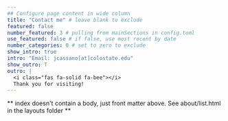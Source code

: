```yaml
---
## Configure page content in wide column
title: "Contact me" # leave blank to exclude
featured: false 
number_featured: 3 # pulling from mainSections in config.toml
use_featured: false # if false, use most recent by date
number_categories: 0 # set to zero to exclude
show_intro: true
intro: "Email: jcassano[at]colostate.edu"
show_outro: T
outro: |
  <i class="fas fa-solid fa-bee"></i>
  Thank you for visiting!
---
```


** index doesn't contain a body, just front matter above.
See about/list.html in the layouts folder **